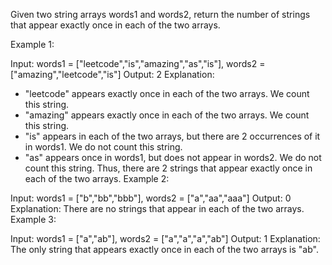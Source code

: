 Given two string arrays words1 and words2, return the number of strings that appear exactly once in each of the two arrays.

 

Example 1:

Input: words1 = ["leetcode","is","amazing","as","is"], words2 = ["amazing","leetcode","is"]
Output: 2
Explanation:
- "leetcode" appears exactly once in each of the two arrays. We count this string.
- "amazing" appears exactly once in each of the two arrays. We count this string.
- "is" appears in each of the two arrays, but there are 2 occurrences of it in words1. We do not count this string.
- "as" appears once in words1, but does not appear in words2. We do not count this string.
Thus, there are 2 strings that appear exactly once in each of the two arrays.
Example 2:

Input: words1 = ["b","bb","bbb"], words2 = ["a","aa","aaa"]
Output: 0
Explanation: There are no strings that appear in each of the two arrays.
Example 3:

Input: words1 = ["a","ab"], words2 = ["a","a","a","ab"]
Output: 1
Explanation: The only string that appears exactly once in each of the two arrays is "ab".
